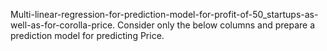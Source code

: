Multi-linear-regression-for-prediction-model-for-profit-of-50_startups-as-well-as-for-corolla-price.
Consider only the below columns and prepare a prediction model for predicting Price.
